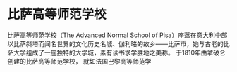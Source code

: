 # 比萨高等师范学校

比萨高等师范学校（The Advanced Normal School of Pisa）座落在意大利中部以比萨斜塔而闻名世界的文化历史名城、伽利略的故乡——比萨市，她与古老的比萨大学组成了一座独特的大学城，素有读书求学胜地之美称。 于1810年由拿破仑创建的比萨高等师范学校， 就如法国巴黎高等师范学